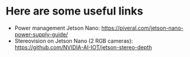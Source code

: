 # Here are some useful links

* Power management Jetson Nano: https://piveral.com/jetson-nano-power-supply-guide/
* Stereovision on Jetson Nano (2 RGB cameras): https://github.com/NVIDIA-AI-IOT/jetson-stereo-depth
